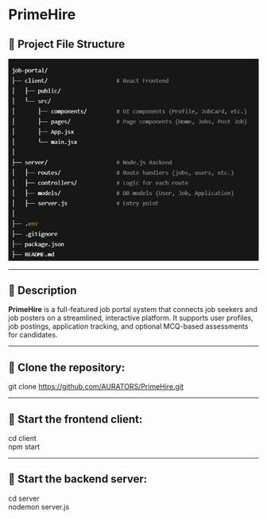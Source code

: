 # PrimeHire

## 📸 Project File Structure

![PrimeHire File Structure](client/public/filestructure.png)

---

## 📝 Description

**PrimeHire** is a full-featured job portal system that connects job seekers and job posters on a streamlined, interactive platform. It supports user profiles, job postings, application tracking, and optional MCQ-based assessments for candidates.

---

## 📝 Clone the repository:
git clone https://github.com/AURATORS/PrimeHire.git

---

## 📝 Start the frontend client:
cd client<br>
npm start

---

## 📝 Start the backend server:
cd server<br>
nodemon server.js
